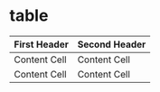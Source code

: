 # table

First Header  | Second Header
------------- | -------------
Content Cell  | Content Cell
Content Cell  | Content Cell
